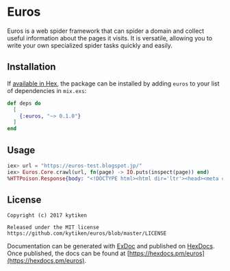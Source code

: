 # Euros

Euros is a web spider framework that can spider a domain and collect useful information about the pages it visits.
It is versatile, allowing you to write your own specialized spider tasks quickly and easily.

## Installation

If [available in Hex](https://hex.pm/docs/publish), the package can be installed
by adding `euros` to your list of dependencies in `mix.exs`:

```elixir
def deps do
  [
    {:euros, "~> 0.1.0"}
  ]
end
```

## Usage

```elixir
iex> url = "https://euros-test.blogspot.jp/"
iex> Euros.Core.crawl(url, fn(page) -> IO.puts(inspect(page)) end)
%HTTPoison.Response{body: "<!DOCTYPE html><html dir='ltr'><head><meta content='width=device-width, initial-scale=1' name='viewport'/><title>euros test blog</title>....
```

## License
```
Copyright (c) 2017 kytiken

Released under the MIT license
https://github.com/kytiken/euros/blob/master/LICENSE
```

Documentation can be generated with [ExDoc](https://github.com/elixir-lang/ex_doc)
and published on [HexDocs](https://hexdocs.pm). Once published, the docs can
be found at [https://hexdocs.pm/euros](https://hexdocs.pm/euros).

